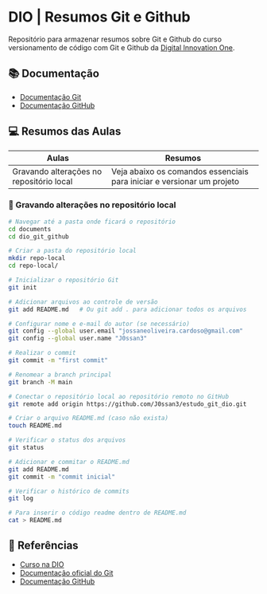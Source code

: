 # DIO | Resumos Git e Github

Repositório para armazenar resumos sobre Git e Github do curso versionamento de código com Git e Github da [Digital Innovation One](https://www.dio.me/).

## 📚 Documentação
- [Documentação Git](https://git-scm.com/docs/git/pt_BR)
- [Documentação GitHub](https://docs.github.com/)

## 💻 Resumos das Aulas

| Aulas                                     | Resumos                                                                 |
|-------------------------------------------|-------------------------------------------------------------------------|
| Gravando alterações no repositório local | Veja abaixo os comandos essenciais para iniciar e versionar um projeto |

### 🔸 Gravando alterações no repositório local

```bash
# Navegar até a pasta onde ficará o repositório
cd documents
cd dio_git_github

# Criar a pasta do repositório local
mkdir repo-local
cd repo-local/

# Inicializar o repositório Git
git init

# Adicionar arquivos ao controle de versão
git add README.md   # Ou git add . para adicionar todos os arquivos

# Configurar nome e e-mail do autor (se necessário)
git config --global user.email "jossaneoliveira.cardoso@gmail.com"
git config --global user.name "J0ssan3"

# Realizar o commit
git commit -m "first commit"

# Renomear a branch principal
git branch -M main

# Conectar o repositório local ao repositório remoto no GitHub
git remote add origin https://github.com/J0ssan3/estudo_git_dio.git

# Criar o arquivo README.md (caso não exista)
touch README.md

# Verificar o status dos arquivos
git status

# Adicionar e commitar o README.md
git add README.md
git commit -m "commit inicial"

# Verificar o histórico de commits
git log

# Para inserir o código readme dentro de README.md
cat > README.md
```

## 🔎 Referências

- [Curso na DIO](https://www.dio.me/)
- [Documentação oficial do Git](https://git-scm.com/docs/git/pt_BR)
- [Documentação GitHub](https://docs.github.com/)
